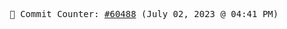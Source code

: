 <p align="center">
    <samp>
        📮 Commit Counter: <a href="https://github.com/Javascript-void0/Javascript-void0/commits/main">#60488</a> (July 02, 2023 @ 04:41 PM)
    </samp>
</p>